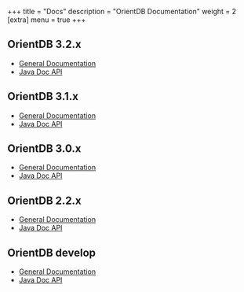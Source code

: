 +++
title = "Docs"
description = "OrientDB Documentation"
weight = 2
[extra]
menu = true
+++


## OrientDB 3.2.x

- [General Documentation](https://orientdb.dev/docs/3.2.x) 
- [Java Doc API](https://orientdb.dev/javadocs/3.2.x) 

## OrientDB 3.1.x

- [General Documentation](https://orientdb.dev/docs/3.1.x) 
- [Java Doc API](https://orientdb.dev/javadocs/3.1.x) 

## OrientDB 3.0.x

- [General Documentation](https://orientdb.dev/docs/3.0.x) 
- [Java Doc API](https://orientdb.dev/javadocs/3.0.x) 

## OrientDB 2.2.x

- [General Documentation](https://orientdb.dev/docs/2.2.x) 
- [Java Doc API](https://orientdb.dev/javadocs/2.2.x) 

## OrientDB develop

- [General Documentation](https://orientdb.dev/docs/develop) 
- [Java Doc API](https://orientdb.dev/javadocs/develop) 
